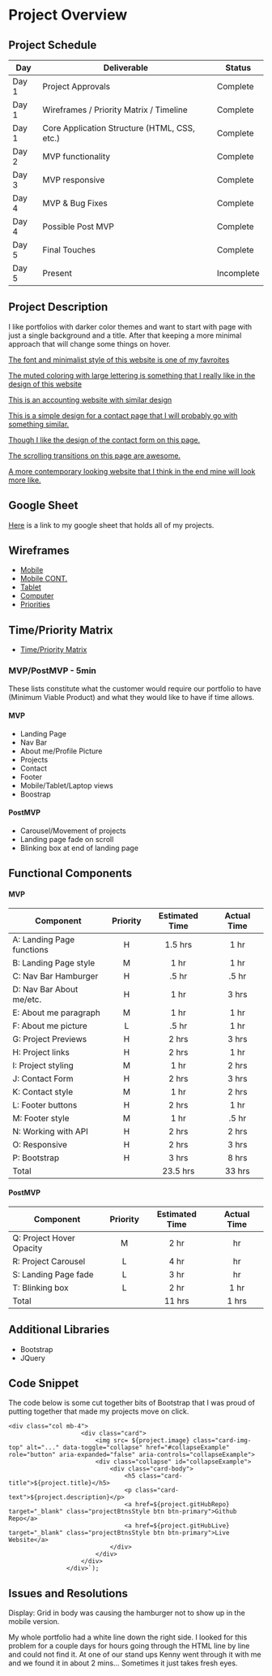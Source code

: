 # Project Overview

## Project Schedule

| Day   | Deliverable                                  | Status     |
| ----- | -------------------------------------------- | ---------- |
| Day 1 | Project Approvals                            | Complete |
| Day 1 | Wireframes / Priority Matrix / Timeline      | Complete |
| Day 1 | Core Application Structure (HTML, CSS, etc.) | Complete |
| Day 2 | MVP functionality                            | Complete |
| Day 3 | MVP responsive                               | Complete |
| Day 4 | MVP & Bug Fixes                              | Complete |
| Day 4 | Possible Post MVP                            | Complete |
| Day 5 | Final Touches                                | Complete |
| Day 5 | Present                                      | Incomplete |

## Project Description

I like portfolios with darker color themes and want to start with page with just a single background and a title. After that keeping a more minimal approach that will change some things on hover.

[The font and minimalist style of this website is one of my favroites](https://www.marvinschwaibold.com/)

[The muted coloring with large lettering is something that I really like in the design of this website](https://wakawaka.world/)

[This is an accounting website with similar design](https://sealco.ca/)

[This is a simple design for a contact page that I will probably go with something similar.](https://dev.zeroqode.com/contact)

[Though I like the design of the contact form on this page.](https://focuslabllc.com/contact)

[The scrolling transitions on this page are awesome.](https://www.northand.ca/)

[A more contemporary looking website that I think in the end mine will look more like.](https://www.turtleinc.com/about/peter-komierowski)

## Google Sheet

[Here](https://docs.google.com/spreadsheets/d/1fwom458n4HiXVLeAwUxy5FJQU75m7EE_lQ9ovRO_ql4/edit#gid=0) is a link to my google sheet that holds all of my projects.

## Wireframes


- [Mobile](https://imgur.com/r9j8Rky)
- [Mobile CONT.](https://imgur.com/9muRtTV)
- [Tablet](https://imgur.com/uGzI6To)
- [Computer](https://imgur.com/93HnAZe)
- [Priorities](https://imgur.com/YEhk8Um)

## Time/Priority Matrix

- [Time/Priority Matrix](https://imgur.com/3rNJCJ4)

### MVP/PostMVP - 5min

These lists constitute what the customer would require our portfolio to have (Minimum Viable Product) and what they would like to have if time allows.

#### MVP

- Landing Page
- Nav Bar
- About me/Profile Picture
- Projects
- Contact
- Footer
- Mobile/Tablet/Laptop views
- Boostrap

#### PostMVP

- Carousel/Movement of projects
- Landing page fade on scroll
- Blinking box at end of landing page

## Functional Components

#### MVP

| Component                 | Priority | Estimated Time | Actual Time |
| ------------------------- | :------: | :------------: | :---------: |
| A: Landing Page functions |    H     |     1.5 hrs     |     1 hr      |
| B: Landing Page style     |    M     |      1 hr      |     1 hr      |
| C: Nav Bar Hamburger      |    H     |     .5 hr      |     .5 hr      |
| D: Nav Bar About me/etc.  |    H     |      1 hr      |     3 hrs      |
| E: About me paragraph     |    M     |      1 hr      |     1 hr      |
| F: About me picture       |    L     |     .5 hr      |     1 hr      |
| G: Project Previews       |    H     |      2 hrs      |     3 hrs      |
| H: Project links          |    H     |      2 hrs      |     1 hr      |
| I: Project styling        |    M     |      1 hr      |     2 hrs     |
| J: Contact Form           |    H     |      2 hrs     |     3 hrs     |
| K: Contact style          |    M     |      1 hr      |     2 hrs      |
| L: Footer buttons         |    H     |      2 hrs      |     1 hr      |
| M: Footer style           |    M     |      1 hr      |     .5 hr      |
| N: Working with API       |    H     |     2 hrs      |     2 hrs     |
| O: Responsive             |    H     |      2 hrs      |    3 hrs      |
| P: Bootstrap              |    H     |      3 hrs      |     8 hrs      |
| Total                     |          |    23.5 hrs    |     33 hrs     |

#### PostMVP

| Component                | Priority | Estimated Time | Actual Time |
| ------------------------ | :------: | :------------: | :---------: |
| Q: Project Hover Opacity |    M     |      2 hr      |     hr      |
| R: Project Carousel      |    L     |      4 hr      |     hr      |
| S: Landing Page fade     |    L     |      3 hr      |     hr      |
| T: Blinking box          |    L     |      2 hr      |     1 hr      |
| Total                    |          |     11 hrs     |     1 hrs     |

## Additional Libraries

<!-- Use this section to list all supporting libraries and their role in the project. -->

- Bootstrap
- JQuery

## Code Snippet

The code below is some cut together bits of Bootstrap that I was proud of putting together that made my projects move on click. 
```
<div class="col mb-4">
					<div class="card">
						<img src= ${project.image} class="card-img-top" alt="..." data-toggle="collapse" href="#collapseExample" role="button" aria-expanded="false" aria-controls="collapseExample">
						<div class="collapse" id="collapseExample">
							<div class="card-body">
								<h5 class="card-title">${project.title}</h5>
                                <p class="card-text">${project.description}</p>
                                <a href=${project.gitHubRepo} target="_blank" class="projectBtnsStyle btn btn-primary">Github Repo</a>
                                <a href=${project.gitHubLive} target="_blank" class="projectBtnsStyle btn btn-primary">Live Website</a>
							</div>
						</div>
					</div>
				</div>`);
```

<!-- Use this section to include a brief code snippet of functionality that you are proud of an a brief description

```
function reverse(string) {
	// here is the code to reverse a string of text
}
``` -->

## Issues and Resolutions

<!-- Use this section to list of all major issues encountered and their resolution. -->

Display: Grid in body was causing the hamburger not to show up in the mobile version.

My whole portfolio had a white line down the right side. I looked for this problem for a couple days for hours going through the HTML line by line and could not find it. At one of our stand ups Kenny went through it with me and we found it in about 2 mins... Sometimes it just takes fresh eyes.
